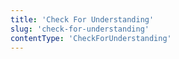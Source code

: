 ```yaml
---
title: 'Check For Understanding'
slug: 'check-for-understanding'
contentType: 'CheckForUnderstanding'
---
```

